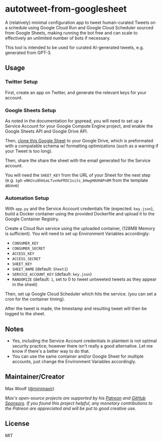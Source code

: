 # autotweet-from-googlesheet

A (relatively) minimal configuration app to tweet human-curated Tweets on a schedule using Google Cloud Run and Google Cloud Scheduler sourced from Google Sheets, making running the bot free and can scale to effectively an unlimited number of bots if necessary.

This tool is intended to be used for curated AI-generated tweets, e.g. generated from GPT-3.

## Usage

### Twitter Setup

First, create an app on Twitter, and generate the relevant keys for your account.

### Google Sheets Setup

As noted in the documentation for gspread, you will need to set up a Service Account for your Google Compute Engine project, and enable the Google Sheets API and Google Drive API.

Then, [clone this Google Sheet](https://docs.google.com/spreadsheets/d/1gO-eNHJss8hHieLTvxHoFM3C1sits_bHwgH0UHAPn0M/edit?usp=sharing) to your Google Drive, which is preformated with a compatable schema w/ formatting optimizations (such as a warning if your Tweet is too long).

Then, share the share the sheet with the email generated for the Service account.

You will need the `SHEET_KEY` from the URL of your Sheet for the next step (e.g. `1gO-eNHJss8hHieLTvxHoFM3C1sits_bHwgH0UHAPn0M` from the template above)

### Automation Setup

With `app.py` and the Service Account credentials file (expected: `key.json`), build a Docker container using the provided Dockerfile and upload it to the Google Container Registry.

Create a Cloud Run service using the uploaded container, (128MB Memory is sufficient). You will need to set up Environment Variables accordingly:

- `CONSUMER_KEY`
- `CONSUMER_SECRET`
- `ACCESS_KEY`
- `ACCESS_SECRET`
- `SHEET_KEY`
- `SHEET_NAME` (default: `Sheet1`)
- `SERVICE_ACCOUNT_KEY` (default: `key.json`)
- `RANDOMIZE` (default: `1`, set to 0 to tweet untweeted tweets as they appear in the sheet)

Then, set up Google Cloud Scheduler which hits the service. (you can set a cron for the container timing).

After the tweet is made, the timestamp and resulting tweet will then be logged to the sheet.

## Notes

- Yes, including the Service Account credentials in plaintext is not optimal security practice; however there isn't really a good alternative. Let me know if there's a better way to do that.
- You can use the same container and/or Google Sheet for multiple accounts, just change the Environment Variables accordingly.

## Maintainer/Creator

Max Woolf ([@minimaxir](https://minimaxir.com))

_Max's open-source projects are supported by his [Patreon](https://www.patreon.com/minimaxir) and [GitHub Sponsors](https://github.com/sponsors/minimaxir). If you found this project helpful, any monetary contributions to the Patreon are appreciated and will be put to good creative use._

## License

MIT

